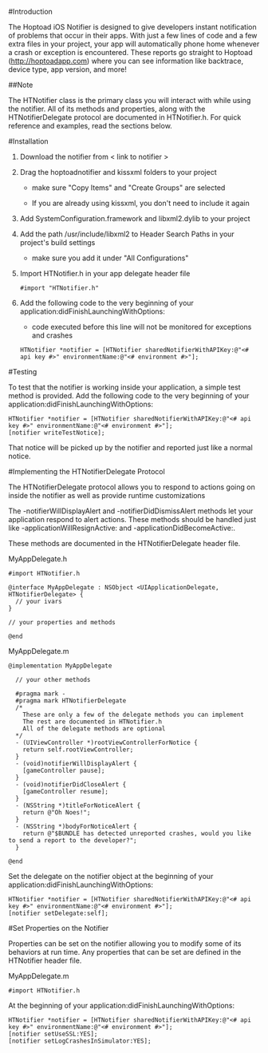 #Introduction

The Hoptoad iOS Notifier is designed to give developers instant notification of problems that occur in their apps. With just a few lines of code and a few extra files in your project, your app will automatically phone home whenever a crash or exception is encountered. These reports go straight to Hoptoad (http://hoptoadapp.com) where you can see information like backtrace, device type, app version, and more!

##Note

The HTNotifier class is the primary class you will interact with while using the notifier. All of its methods and properties, along with the HTNotifierDelegate protocol are documented in HTNotifier.h. For quick reference and examples, read the sections below.

#Installation

1. Download the notifier from < link to notifier >

2. Drag the hoptoadnotifier and kissxml folders to your project
    
    - make sure "Copy Items" and "Create Groups" are selected
    
    - If you are already using kissxml, you don't need to include it again

3. Add SystemConfiguration.framework and libxml2.dylib to your project

4. Add the path /usr/include/libxml2 to Header Search Paths in your project's build settings
  
    - make sure you add it under "All Configurations"

5. Import HTNotifier.h in your app delegate header file

    `#import "HTNotifier.h"`

6. Add the following code to the very beginning of your application:didFinishLaunchingWithOptions:
    - code executed before this line will not be monitored for exceptions and crashes

    `HTNotifier *notifier = [HTNotifier sharedNotifierWithAPIKey:@"<# api key #>" environmentName:@"<# environment #>"];`

#Testing

To test that the notifier is working inside your application, a simple test method is provided. Add the following code to the very beginning of your application:didFinishLaunchingWithOptions:
    
    HTNotifier *notifier = [HTNotifier sharedNotifierWithAPIKey:@"<# api key #>" environmentName:@"<# environment #>"];
    [notifier writeTestNotice];

That notice will be picked up by the notifier and reported just like a normal notice.

#Implementing the HTNotifierDelegate Protocol

The HTNotifierDelegate protocol allows you to respond to actions going on inside the notifier as well as provide runtime customizations

The -notifierWillDisplayAlert and -notifierDidDismissAlert methods let your application respond to alert actions. These methods should be handled just like -applicationWillResignActive: and -applicationDidBecomeActive:.

These methods are documented in the HTNotifierDelegate header file.

MyAppDelegate.h

    #import HTNotifier.h
    
    @interface MyAppDelegate : NSObject <UIApplicationDelegate, HTNotifierDelegate> {
      // your ivars
    }
    
    // your properties and methods
    
    @end  

MyAppDelegate.m

    @implementation MyAppDelegate
      
      // your other methods
      
      #pragma mark -
      #pragma mark HTNotifierDelegate
      /*
        These are only a few of the delegate methods you can implement
        The rest are documented in HTNotifier.h
        All of the delegate methods are optional
      */
      - (UIViewController *)rootViewControllerForNotice {
        return self.rootViewController;
      }
      - (void)notifierWillDisplayAlert {
        [gameController pause];
      }
      - (void)notifierDidCloseAlert {
        [gameController resume];
      }
      - (NSString *)titleForNoticeAlert {
        return @"Oh Noes!";
      }
      - (NSString *)bodyForNoticeAlert {
        return @"$BUNDLE has detected unreported crashes, would you like to send a report to the developer?";
      }
      
    @end

Set the delegate on the notifier object at the beginning of your application:didFinishLaunchingWithOptions:

    HTNotifier *notifier = [HTNotifier sharedNotifierWithAPIKey:@"<# api key #>" environmentName:@"<# environment #>"];
    [notifier setDelegate:self];

#Set Properties on the Notifier

Properties can be set on the notifier allowing you to modify some of its behaviors at run time. Any properties that can be set are defined in the HTNotifier header file.

MyAppDelegate.m

    #import HTNotifier.h

At the beginning of your application:didFinishLaunchingWithOptions:

    HTNotifier *notifier = [HTNotifier sharedNotifierWithAPIKey:@"<# api key #>" environmentName:@"<# environment #>"];
    [notifier setUseSSL:YES];
    [notifier setLogCrashesInSimulator:YES];
